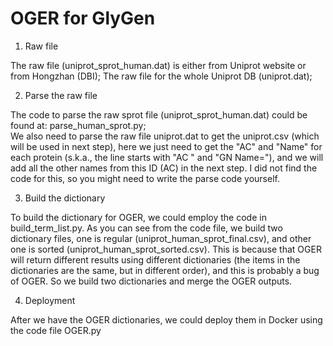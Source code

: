 # OGER for GlyGen
1. Raw file

The raw file (uniprot_sprot_human.dat) is either from Uniprot website or from Hongzhan (DBI);
The raw file for the whole Uniprot DB (uniprot.dat);

2. Parse the raw file

The code to parse the raw sprot file (uniprot_sprot_human.dat) could be found at: parse_human_sprot.py;  
We also need to parse the raw file uniprot.dat to get the uniprot.csv (which will be used in next step), here we just need to get the "AC" and "Name" for each protein (s.k.a., the line starts with "AC    " and "GN    Name="), and we will add all the other names from this ID (AC) in the next step. I did not find the code for this, so you might need to write the parse code yourself.

3. Build the dictionary

To build the dictionary for OGER, we could employ the code in build_term_list.py. As you can see from the code file, we build two dictionary files, one is regular (uniprot_human_sprot_final.csv), and other one is sorted (uniprot_human_sprot_sorted.csv). This is because that OGER will return different results using different dictionaries (the items in the dictionaries are the same, but in different order), and this is probably a bug of OGER. So we build two dictionaries and merge the OGER outputs.

4. Deployment

After we have the OGER dictionaries, we could deploy them in Docker using the code file OGER.py
